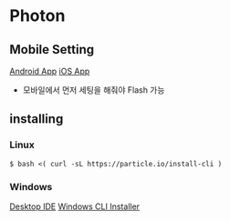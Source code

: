 # Photon

## Mobile Setting
[Android App](https://play.google.com/store/apps/details?id=io.particle.android.app&hl=ko)
[iOS App](https://itunes.apple.com/us/app/particle-build-iot-projects-wifi-or-cellular/id991459054?mt=8)
- 모바일에서 먼저 세팅을 해줘야 Flash 가능

## installing

### Linux
```shell
$ bash <( curl -sL https://particle.io/install-cli )
```

### Windows
[Desktop IDE](https://docs.particle.io/guide/tools-and-features/dev/)
[Windows CLI Installer](https://docs.particle.io/guide/getting-started/connect/electron/)


